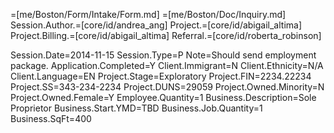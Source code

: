 =[me/Boston/Form/Intake/Form.md]
=[me/Boston/Doc/Inquiry.md]
Session.Author.=[core/id/andrea_ang]
Project.=[core/id/abigail_altima]
Project.Billing.=[core/id/abigail_altima]
Referral.=[core/id/roberta_robinson]

Session.Date=2014-11-15
Session.Type=P
Note=Should send employment package.
Application.Completed=Y
Client.Immigrant=N
Client.Ethnicity=N/A
Client.Language=EN
Project.Stage=Exploratory
Project.FIN=2234.22234
Project.SS=343-234-2234
Project.DUNS=29059
Project.Owned.Minority=N
Project.Owned.Female=Y
Employee.Quantity=1
Business.Description=Sole Proprietor
Business.Start.YMD=TBD
Business.Job.Quantity=1
Business.SqFt=400